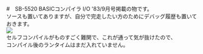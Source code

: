 #　SB-5520 BASICコンパイラ
I/O '83/9月号掲載の物です。  
ソースも置いてありますが、自分で完走したい方のためにデバッグ履歴も置いておきます。  
[![](https://img.youtube.com/vi/IrpRB9_qCBo/0.jpg)](https://www.youtube.com/watch?v=IrpRB9_qCBo)  
セルフコンパイルがものすごく難関で、これが通って気が抜けたので、  
コンパイル後のランタイムはまだ入れていません。
